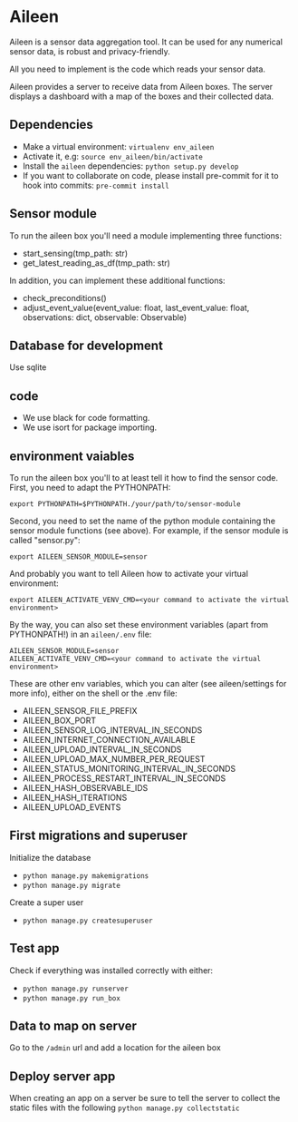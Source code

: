 # Aileen

Aileen is a sensor data aggregation tool. It can be used for any numerical sensor data, is robust and privacy-friendly.

All you need to implement is the code which reads your sensor data.

Aileen provides a server to receive data from Aileen boxes. The server displays a dashboard with a map of the boxes and their collected data.

## Dependencies

- Make a virtual environment: `virtualenv env_aileen`
- Activate it, e.g: `source env_aileen/bin/activate`
- Install the `aileen` dependencies:
  `python setup.py develop`
- If you want to collaborate on code, please install pre-commit for it to hook into commits:
  `pre-commit install`


## Sensor module

To run the aileen box you'll need a module implementing three functions:

* start_sensing(tmp_path: str)
* get_latest_reading_as_df(tmp_path: str)

In addition, you can implement these additional functions:

* check_preconditions()
* adjust_event_value(event_value: float, last_event_value: float, observations: dict, observable: Observable)


## Database for development

Use sqlite

## code

- We use black for code formatting.
- We use isort for package importing.

## environment vaiables

To run the aileen box you'll to at least tell it how to find the sensor code. First, you need to adapt the PYTHONPATH:

```
export PYTHONPATH=$PYTHONPATH./your/path/to/sensor-module
```

Second, you need to set the name of the python module containing the sensor module functions (see above).
For example, if the sensor module is called "sensor.py":

```
export AILEEN_SENSOR_MODULE=sensor
```

And probably you want to tell Aileen how to activate your virtual environment:

```
export AILEEN_ACTIVATE_VENV_CMD=<your command to activate the virtual environment> 
```

By the way, you can also set these environment variables (apart from PYTHONPATH!) in an `aileen/.env` file:

```
AILEEN_SENSOR_MODULE=sensor
AILEEN_ACTIVATE_VENV_CMD=<your command to activate the virtual environment> 
```


These are other env variables, which you can alter (see aileen/settings for more info), either on the shell or the .env file:

* AILEEN_SENSOR_FILE_PREFIX
* AILEEN_BOX_PORT
* AILEEN_SENSOR_LOG_INTERVAL_IN_SECONDS
* AILEEN_INTERNET_CONNECTION_AVAILABLE
* AILEEN_UPLOAD_INTERVAL_IN_SECONDS
* AILEEN_UPLOAD_MAX_NUMBER_PER_REQUEST
* AILEEN_STATUS_MONITORING_INTERVAL_IN_SECONDS
* AILEEN_PROCESS_RESTART_INTERVAL_IN_SECONDS
* AILEEN_HASH_OBSERVABLE_IDS
* AILEEN_HASH_ITERATIONS
* AILEEN_UPLOAD_EVENTS


## First migrations and superuser

Initialize the database

- `python manage.py makemigrations`
- `python manage.py migrate`

Create a super user

- `python manage.py createsuperuser`

## Test app

Check if everything was installed correctly with either:

- `python manage.py runserver`
- `python manage.py run_box`

## Data to map on server

Go to the `/admin` url and add a location for the aileen box

## Deploy server app

When creating an app on a server be sure to tell the server to collect the static files with the following
`python manage.py collectstatic`
